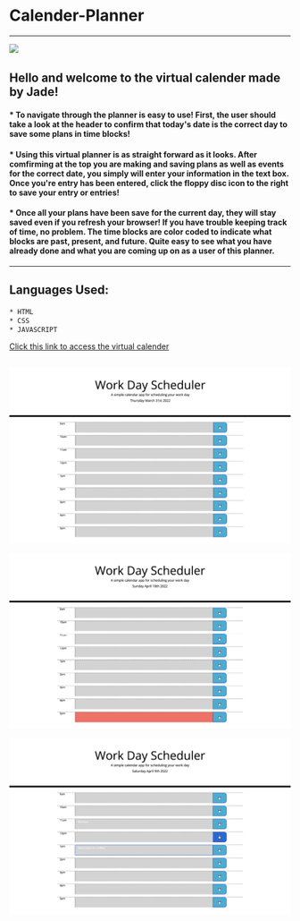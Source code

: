 # Calender-Planner
----
![](https://camo.githubusercontent.com/c652dbcdb4bc224b3e4d7bd673bdbf698c6681a7503057b555e88f47eb523af5/68747470733a2f2f696d672e736869656c64732e696f2f62616467652f4c6963656e73652d4d49542d79656c6c6f77677265656e)

## Hello and welcome to the virtual calender made by Jade!


#### * To navigate through the planner is easy to use! First, the user should take a look at the header to confirm that today's date is the correct day to save some plans in time blocks!

#### * Using this virtual planner is as straight forward as it looks. After comfirming at the top you are making and saving plans as well as events for the correct date, you simply will enter your information in the text box. Once you're entry has been entered, click the floppy disc icon to the right to save your entry or entries!

#### * Once all your plans have been save for the current day, they will stay saved even if you refresh your browser! If you have trouble keeping track of time, no problem. The time blocks are color coded to indicate what blocks are past, present, and future. Quite easy to see what you have already done and what you are coming up on as a user of this planner.
----
## Languages Used:
    * HTML
    * CSS
    * JAVASCRIPT

[Click this link to access the virtual calender](https://jadehuynh.github.io/calender-planner/)

## 

![Preview of the virtual planner](./assets/images/calender.png)

![](./assets/images/past.png) 

![](./assets/images/loclstrg.png) 






